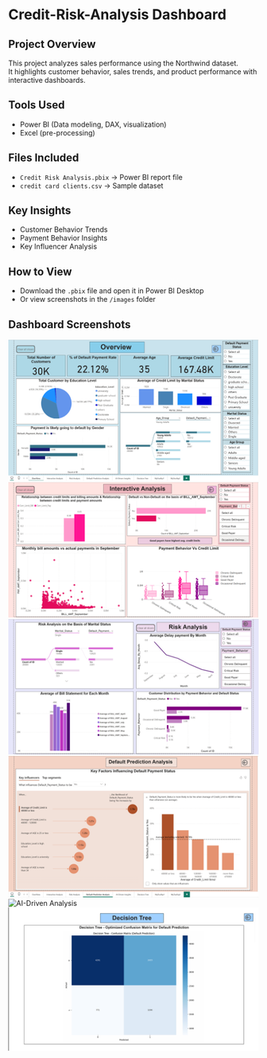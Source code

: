 # Credit-Risk-Analysis Dashboard


## Project Overview
This project analyzes sales performance using the Northwind dataset.  
It highlights customer behavior, sales trends, and product performance with interactive dashboards.

## Tools Used
- Power BI (Data modeling, DAX, visualization)
- Excel (pre-processing)

## Files Included
- `Credit Risk Analysis.pbix` → Power BI report file  
- `credit card clients.csv` → Sample dataset  

## Key Insights
- Customer Behavior Trends
- Payment Behavior Insights
- Key Influencer Analysis

## How to View
- Download the `.pbix` file and open it in Power BI Desktop  
- Or view screenshots in the `/images` folder

## Dashboard Screenshots
![Dashboard Overview](images/Overview.png)
![Interactive Analysis](images/Interactive_Analysis.png)
![Risk Analysis](images/Risk_Analysis.png)
![Default Prediction Analysis](images/Default_Prediction_Analysis.png)
![AI-Driven Analysis](images/AI_Driven_Analysis.png)
![Decision Tree](images/Decision_Tree.png)
